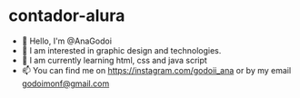 # contador-alura

- 👋 Hello, I'm @AnaGodoi
- 👀 I am interested in graphic design and technologies.
- 🌱 I am currently learning html, css and java script
- 📫 You can find me on https://instagram.com/godoii_ana or by my email godoimonf@gmail.com
